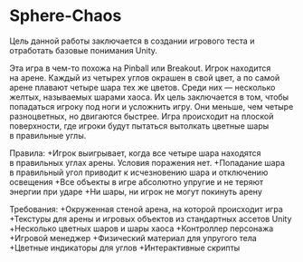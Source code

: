 # Sphere-Chaos
Цель данной работы заключается в создании игрового теста и отработать базовые понимания Unity.

Эта игра в чем-то похожа на Pinball или Breakout. Игрок находится на арене. Каждый из четырех углов окрашен в свой цвет, а по самой арене плавают четыре шара тех же цветов. Среди них — несколько желтых, называемых шарами хаоса. Их цель заключается в том, чтобы попадаться игроку под ноги и усложнить игру. Они меньше, чем четыре разноцветных, но двигаются быстрее. Игра происходит на плоской поверхности, где игроки будут пытаться вытолкать цветные шары в правильные углы.

Правила:
+Игрок выигрывает, когда все четыре шара находятся в правильных углах арены. Условия поражения нет.
+Попадание шара в правильный угол приводит к исчезновению шара и отключению освещения
+Все объекты в игре абсолютно упругие и не теряют энергии при ударе
+Ни шары, ни игрок не могут покинуть арену

Требования:
+Окруженная стеной арена, на которой происходит игра
+Текстуры для арены и игровых объектов из стандартных ассетов Unity
+Несколько цветных шаров и шары хаоса
+Контроллер персонажа
+Игровой менеджер
+Физический материал для упругого тела
+Цветные индикаторы для углов
+Интерактивные скрипты
